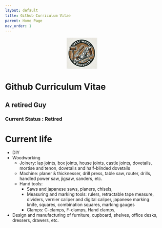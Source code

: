```yaml
---
layout: default
title: Github Curriculum Vitae
parent: Home Page
nav_order: 1
---
```


<p align="center"> <img src="media/www_logo.png" width="20%" height="20%"/> </p>


#  Github Curriculum Vitae

## A retired Guy

### Current Status : Retired

# Current life
* DIY
* Woodworking
  * Joinery: lap joints, box joints, house joints, castle joints, dovetails, mortise and tenon, dovetails and half-blinded dovetails
  * Machine: planer & thicknesser, drill press, table saw, router, drills, handled power saw, jigsaw, sanders,  etc. 
  * Hand tools:
    * Saws and japanese saws, planers, chisels,
    * Measuring and marking tools: rulers, retractable tape measure, dividers, vernier caliper and digital caliper, japanese marking knife, squares, combination squares, marking gauges
    * Clamps: C-clamps, F-clamps, Hand clamps,  
* Design and manufacturing of furniture, cupboard, shelves, office desks, dressers, drawers, etc.
